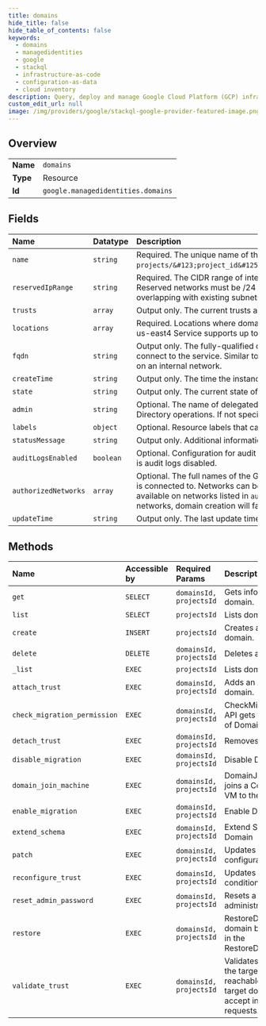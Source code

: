 ```yaml
---
title: domains
hide_title: false
hide_table_of_contents: false
keywords:
  - domains
  - managedidentities
  - google    
  - stackql
  - infrastructure-as-code
  - configuration-as-data
  - cloud inventory
description: Query, deploy and manage Google Cloud Platform (GCP) infrastructure and resources using SQL
custom_edit_url: null
image: /img/providers/google/stackql-google-provider-featured-image.png
---
```

  
    

## Overview
<table><tbody>
<tr><td><b>Name</b></td><td><code>domains</code></td></tr>
<tr><td><b>Type</b></td><td>Resource</td></tr>
<tr><td><b>Id</b></td><td><code>google.managedidentities.domains</code></td></tr>
</tbody></table>

## Fields
| Name | Datatype | Description |
|:-----|:---------|:------------|
| `name` | `string` | Required. The unique name of the domain using the form: `projects/&#123;project_id&#125;/locations/global/domains/&#123;domain_name&#125;`. |
| `reservedIpRange` | `string` | Required. The CIDR range of internal addresses that are reserved for this domain. Reserved networks must be /24 or larger. Ranges must be unique and non-overlapping with existing subnets in [Domain].[authorized_networks]. |
| `trusts` | `array` | Output only. The current trusts associated with the domain. |
| `locations` | `array` | Required. Locations where domain needs to be provisioned. regions e.g. us-west1 or us-east4 Service supports up to 4 locations at once. Each location will use a /26 block. |
| `fqdn` | `string` | Output only. The fully-qualified domain name of the exposed domain used by clients to connect to the service. Similar to what would be chosen for an Active Directory set up on an internal network. |
| `createTime` | `string` | Output only. The time the instance was created. |
| `state` | `string` | Output only. The current state of this domain. |
| `admin` | `string` | Optional. The name of delegated administrator account used to perform Active Directory operations. If not specified, `setupadmin` will be used. |
| `labels` | `object` | Optional. Resource labels that can contain user-provided metadata. |
| `statusMessage` | `string` | Output only. Additional information about the current status of this domain, if available. |
| `auditLogsEnabled` | `boolean` | Optional. Configuration for audit logs. True if audit logs are enabled, else false. Default is audit logs disabled. |
| `authorizedNetworks` | `array` | Optional. The full names of the Google Compute Engine [networks](/compute/docs/networks-and-firewalls#networks) the domain instance is connected to. Networks can be added using UpdateDomain. The domain is only available on networks listed in `authorized_networks`. If CIDR subnets overlap between networks, domain creation will fail. |
| `updateTime` | `string` | Output only. The last update time. |
## Methods
| Name | Accessible by | Required Params | Description |
|:-----|:--------------|:----------------|:------------|
| `get` | `SELECT` | `domainsId, projectsId` | Gets information about a domain. |
| `list` | `SELECT` | `projectsId` | Lists domains in a project. |
| `create` | `INSERT` | `projectsId` | Creates a Microsoft AD domain. |
| `delete` | `DELETE` | `domainsId, projectsId` | Deletes a domain. |
| `_list` | `EXEC` | `projectsId` | Lists domains in a project. |
| `attach_trust` | `EXEC` | `domainsId, projectsId` | Adds an AD trust to a domain. |
| `check_migration_permission` | `EXEC` | `domainsId, projectsId` | CheckMigrationPermission API gets the current state of DomainMigration |
| `detach_trust` | `EXEC` | `domainsId, projectsId` | Removes an AD trust. |
| `disable_migration` | `EXEC` | `domainsId, projectsId` | Disable Domain Migration |
| `domain_join_machine` | `EXEC` | `domainsId, projectsId` | DomainJoinMachine API joins a Compute Engine VM to the domain |
| `enable_migration` | `EXEC` | `domainsId, projectsId` | Enable Domain Migration |
| `extend_schema` | `EXEC` | `domainsId, projectsId` | Extend Schema for Domain |
| `patch` | `EXEC` | `domainsId, projectsId` | Updates the metadata and configuration of a domain. |
| `reconfigure_trust` | `EXEC` | `domainsId, projectsId` | Updates the DNS conditional forwarder. |
| `reset_admin_password` | `EXEC` | `domainsId, projectsId` | Resets a domain's administrator password. |
| `restore` | `EXEC` | `domainsId, projectsId` | RestoreDomain restores domain backup mentioned in the RestoreDomainRequest |
| `validate_trust` | `EXEC` | `domainsId, projectsId` | Validates a trust state, that the target domain is reachable, and that the target domain is able to accept incoming trust requests. |
